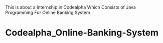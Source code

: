 This is about a Internship in Codealpha Which Consists of Java Programming For Online Banking System
# Codealpha_Online-Banking-System
